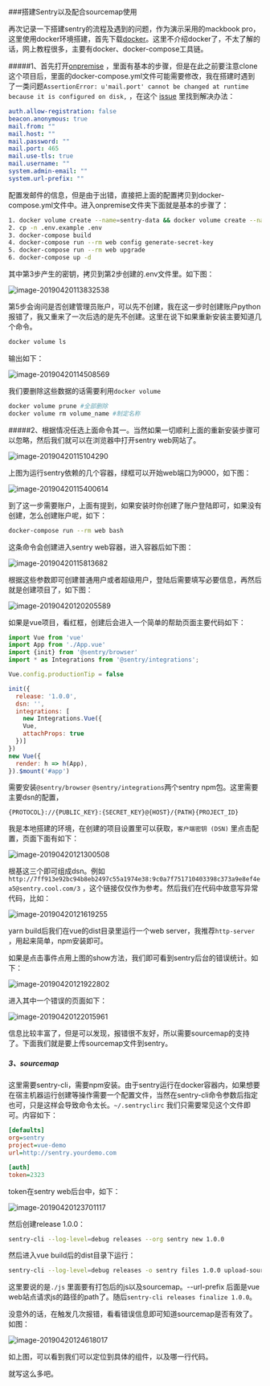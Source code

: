 ###搭建Sentry以及配合sourcemap使用

再次记录一下搭建sentry的流程及遇到的问题，作为演示采用的mackbook pro，这里使用docker环境搭建，首先下载[docker](<https://hub.docker.com/editions/community/docker-ce-desktop-mac>)。这里不介绍docker了，不太了解的话，网上教程很多，主要有docker、docker-compose工具链。

#####1、首先打开[onpremise](<https://github.com/getsentry/onpremise>) ，里面有基本的步骤，但是在此之前要注意clone这个项目后，里面的docker-compose.yml文件可能需要修改，我在搭建时遇到了一类问题`AssertionError: u'mail.port' cannot be changed at runtime because it is configured on disk,` ，在这个 [issue](https://github.com/getsentry/sentry/issues/12722#issuecomment-481949199) 里找到解决办法：

```yaml
auth.allow-registration: false
beacon.anonymous: true
mail.from: ""
mail.host: ""
mail.password: ""
mail.port: 465
mail.use-tls: true
mail.username: ""
system.admin-email: ""
system.url-prefix: ""
```

配置发邮件的信息，但是由于出错，直接把上面的配置拷贝到docker-compose.yml文件中。进入onpremise文件夹下面就是基本的步骤了：

```bash
1. docker volume create --name=sentry-data && docker volume create --name=sentry-postgres
2. cp -n .env.example .env
3. docker-compose build
4. docker-compose run --rm web config generate-secret-key
5. docker-compose run --rm web upgrade
6. docker-compose up -d
```

其中第3步产生的密钥，拷贝到第2步创建的.env文件里。如下图：

![image-20190420113832538](./img/image-20190420113832538.png)

第5步会询问是否创建管理员账户，可以先不创建，我在这一步时创建账户python报错了，我又重来了一次后选的是先不创建。这里在说下如果重新安装主要知道几个命令。

```bash
docker volume ls
```

输出如下：

![image-20190420114508569](./img/image-20190420114508569.png)

我们要删除这些数据的话需要利用`docker volume`

```bash
docker volume prune #全部删除
docker volume rm volume_name #制定名称
```

#####2、根据情况任选上面命令其一。当然如果一切顺利上面的重新安装步骤可以忽略，然后我们就可以在浏览器中打开sentry web网站了。

![image-20190420115104290](./img/image-20190420115104290.png)

上图为运行sentry依赖的几个容器，绿框可以开始web端口为9000，如下图：

![image-20190420115400614](./img/image-20190420115400614.png)

到了这一步需要账户，上面有提到，如果安装时你创建了账户登陆即可，如果没有创建，怎么创建账户呢，如下：

```bash
docker-compose run --rm web bash
```

这条命令会创建进入sentry web容器，进入容器后如下图：

![image-20190420115813682](./img/image-20190420115813682.png)

根据这些参数即可创建普通用户或者超级用户，登陆后需要填写必要信息，再然后就是创建项目了，如下图：

![image-20190420120205589](./img/image-20190420120205589.png)

如果是vue项目，看红框，创建后会进入一个简单的帮助页面主要代码如下：

```javascript
import Vue from 'vue'
import App from './App.vue'
import {init} from '@sentry/browser'
import * as Integrations from '@sentry/integrations';

Vue.config.productionTip = false

init({
  release: '1.0.0',
  dsn: '',
  integrations: [
    new Integrations.Vue({ 
    Vue,
    attachProps: true
  })]
})
new Vue({
  render: h => h(App),
}).$mount('#app')
```

需要安装`@sentry/browser` `@sentry/integrations`两个sentry npm包。这里需要主要dsn的配置，

`{PROTOCOL}://{PUBLIC_KEY}:{SECRET_KEY}@{HOST}/{PATH}{PROJECT_ID}`

我是本地搭建的环境，在创建的项目设置里可以获取，`客户端密钥 (DSN)` 里点击配置，页面下面有如下：

![image-20190420121300508](./img/image-20190420121300508.png)

根基这三个即可组成dsn。例如`http://7ff913e92bc94b8eb2497c55a1974e38:9c0a7f751710403398c373a9e8ef4ea5@sentry.cool.com/3` ，这个链接仅仅作为参考。然后我们在代码中故意写异常代码，比如：

![image-20190420121619255](./img/image-20190420121619255.png)

yarn build后我们在vue的dist目录里运行一个web server，我推荐`http-server` ，用起来简单，npm安装即可。

如果是点击事件点用上图的show方法，我们即可看到sentry后台的错误统计。如下：

![image-20190420121922802](./img/image-20190420121922802.png)

进入其中一个错误的页面如下：

![image-20190420122015961](./img/image-20190420122015961.png)

信息比较丰富了，但是可以发现，报错很不友好，所以需要sourcemap的支持了。下面我们就是要上传sourcemap文件到sentry。

##### 3、sourcemap

这里需要sentry-cli，需要npm安装。由于sentry运行在docker容器内，如果想要在宿主机器运行创建等操作需要一个配置文件，当然在sentry-cli命令参数后指定也可，只是这样会导致命令太长。`~/.sentryclirc` 我们只需要常见这个文件即可。内容如下：

```ini
[defaults]
org=sentry
project=vue-demo
url=http://sentry.yourdemo.com

[auth]
token=2323
```

token在sentry web后台中，如下：

![image-20190420123701117](./img/image-20190420123701117.png)

然后创建release 1.0.0：

```bash
sentry-cli --log-level=debug releases --org sentry new 1.0.0
```

然后进入vue build后的dist目录下运行：

```bash
sentry-cli --log-level=debug releases -o sentry files 1.0.0 upload-sourcemaps ./js  --url-prefix http://127.0.0.1:8082/js --rewrite
```

这里要说的是`./js` 里面要有打包后的js以及sourcemap。--url-prefix 后面是vue web站点请求js的路径的path了。随后`sentry-cli releases finalize 1.0.0`。

没意外的话，在触发几次报错，看看错误信息即可知道sourcemap是否有效了。如图：

![image-20190420124618017](./img/image-20190420124618017.png)

如上图，可以看到我们可以定位到具体的组件，以及哪一行代码。

就写这么多吧。